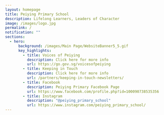 ```yaml
---
layout: homepage
title: Peiying Primary School
description: Lifelong Learners, Leaders of Character
image: /images/logo.jpg
permalink: /
notification: ""
sections:
  - hero:
      background: /images/Main Page/WebsiteBanner5_5.gif
      key_highlights:
        - title: Voices of Peiying
          description: Click here for more info
          url: https://go.gov.sg/voicesofpeiying
        - title: Keeping in Touch
          description: Click here for more info
          url: /partners/keeping-in-touch-newsletters/
        - title: Facebook
          description: Peiying Primary Facebook Page
          url: https://www.facebook.com/profile.php?id=100090738535356
        - title: Instagram
          description: "@peiying_primary_school"
          url: https://www.instagram.com/peiying_primary_school/
---
```

